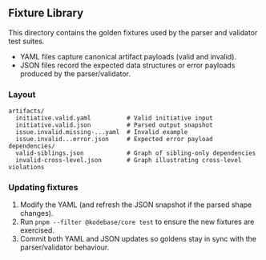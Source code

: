 ## Fixture Library

This directory contains the golden fixtures used by the parser and validator test suites.

- YAML files capture canonical artifact payloads (valid and invalid).
- JSON files record the expected data structures or error payloads produced by the parser/validator.

### Layout

```
artifacts/
  initiative.valid.yaml          # Valid initiative input
  initiative.valid.json          # Parsed output snapshot
  issue.invalid.missing-...yaml  # Invalid example
  issue.invalid...error.json     # Expected error payload
dependencies/
  valid-siblings.json            # Graph of sibling-only dependencies
  invalid-cross-level.json       # Graph illustrating cross-level violations
```

### Updating fixtures

1. Modify the YAML (and refresh the JSON snapshot if the parsed shape changes).
2. Run `pnpm --filter @kodebase/core test` to ensure the new fixtures are exercised.
3. Commit both YAML and JSON updates so goldens stay in sync with the parser/validator behaviour.
